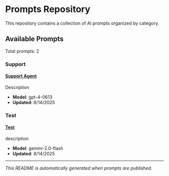# Prompts Repository

This repository contains a collection of AI prompts organized by category.

## Available Prompts

Total prompts: 2

### Support

#### [Support Agent](./prompts/support-agent/prompt.md)

Description

- **Model**: gpt-4-0613
- **Updated**: 8/14/2025

### Test

#### [Test](./prompts/test/prompt.md)

description

- **Model**: gemini-2.0-flash
- **Updated**: 8/14/2025


---

*This README is automatically generated when prompts are published.*
